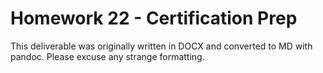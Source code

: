 # Homework 22 - Certification Prep

This deliverable was originally written in DOCX and converted to MD with pandoc. Please excuse any strange formatting.